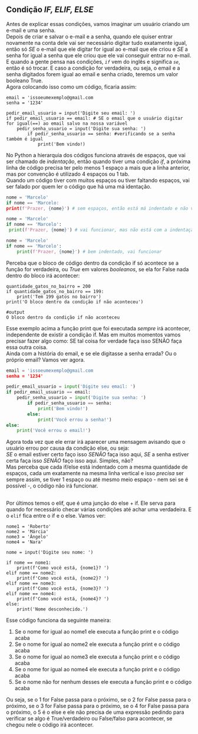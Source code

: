 ## Condição ***IF, ELIF, ELSE***

Antes de explicar essas condições, vamos imaginar um usuário criando um e-mail e uma senha.        
Depois de criar e salvar o e-mail e a senha, quando ele quiser entrar novamente na conta dele vai ser necessário digitar tudo exatamente igual, então só *SE* o e-mail que ele digitar for igual ao e-mail que ele criou e *SE* a senha for igual a senha que ele criou que ele vai conseguir entrar no e-mail.    
E quando a gente pensa nas condições, *`if`* vem do inglês e significa *`se`*, então é só trocar. E caso a condição for verdadeira, ou seja, o email e a senha digitados forem igual ao email e senha criado, teremos um valor booleano True.       
Agora colocando isso como um código, ficaria assim: 

```
email = 'issoeumexemplo@gmail.com
senha = '1234'

pedir_email_usuario = input('Digite seu email: ')
if pedir_email_usuario == email: # SE o email que o usuário digitar for igual(==) ao email salvo na nossa variável
	pedir_senha_usuario = input('Digite sua senha: ')
		if pedir_senha_usuario == senha: #verificando se a senha também é igual
			print('Bem vindo!)
```

No Python a hierarquia dos códigos funciona através de espaços, que vai ser chamado de *indentação*, então quando tiver uma condição *if*, a próxima linha de código precisa ter pelo menos 1 espaço a mais que a linha anterior, mas por convenção é utilizado 4 espaços ou 1 tab.     
Quando um código tiver com muitos espaços ou tiver faltando espaços, vai ser falado por quem ler o código que há uma má identação. 

```py
nome = 'Marcelo'
if nome == 'Marcelo: 
print(f'Prazer, {nome}') # sem espaços, então está má indentado e não vai funcionar
```

```py
nome = 'Marcelo'
if nome == 'Marcelo': 
 print(f'Prazer, {nome}') # vai funcionar, mas não está com a indentação padrão
```

```py
nome = 'Marcelo'
if nome == 'Marcelo': 
	print(f'Prazer, {nome}') # bem indentado, vai funcionar
```

Perceba que o bloco de código dentro da condição if só acontece se a função for verdadeira, ou *True* em valores *booleanos*, se ela for False nada dentro do bloco irá acontecer: 

```
quantidade_gatos_no_bairro = 200
if quantidade_gatos_no_bairro == 199: 
	print('Tem 199 gatos no bairro')
print('O bloco dentro da condição if não aconteceu')

#output
O bloco dentro da condição if não aconteceu
```

Esse exemplo acima a função print que foi executada *sempre* irá acontecer, independente de existir a condição if. Mas em muitos momentos vamos precisar fazer algo como: SE tal coisa for verdade faça isso SENÃO faça essa outra coisa.          
Ainda com a história do email, e se ele digitasse a senha errada? Ou o próprio email? Vamos ver agora.


```py
email = 'issoeumexemplo@gmail.com
senha = '1234'

pedir_email_usuario = input('Digite seu email: ')
if pedir_email_usuario == email:
	pedir_senha_usuario = input('Digite sua senha: ')
		if pedir_senha_usuario == senha: 
			print('Bem vindo!')
		else:
			print('Você errou a senha!')
else: 
	print('Você errou o email!')

```

Agora toda vez que ele errar irá aparecer uma mensagem avisando que o usuário errou por causa da condição else, ou seja:     
*SE* o email estiver certo faço isso *SENÃO* faça isso aqui, *SE* a senha estiver certa faça isso *SENÃO* faço isso aqui. Simples, não?      
Mas perceba que cada if/else está indentado com a mesma quantidade de espaços,  cada um exatamente na mesma linha vertical e isso *precisa* ser sempre assim, se tiver 1 espaço ou até mesmo meio espaço - nem sei se é possível -, o código não irá funcionar.

##

Por últimos temos o elif, que é uma junção do else + if. Ele serva para quando for necessário checar várias condições até achar uma verdadeira. E o `elif` fica entre o if e o else. 
Vamos ver: 


```
nome1 = 'Roberto'
nome2 = 'Márcia'
nome3 = 'Ângelo'
nome4 = 'Nara'

nome = input('Digite seu nome: ')

if nome == nome1:
	print(f'Como você está, {nome1}? ')
elif nome == nome2:
	print(f'Como você está, {nome2}? ')
elif nome == nome3:
	print(f'Como você está, {nome3}? ')
elif nome == nome4:
	print(f'Como você está, {nome4}? ')
else:
	print('Nome desconhecido.')
```

Esse código funciona da seguinte maneira: 

1. Se o nome for igual ao nome1 ele executa a função print e o código acaba
2. Se o nome for igual ao nome2 ele executa a função print e o código acaba
3. Se o nome for igual ao nome3 ele executa a função print e o código acaba
4. Se o nome for igual ao nome4 ele executa a função print e o código acaba
5. Se o nome não for nenhum desses ele executa a função print e o código acaba

Ou seja, se o 1 for False passa para o próximo, se o 2 for False passa para o próximo, se o 3 for False passa para o próximo, se o 4 for False passa para o próximo, o 5 é o else e ele não precisa de uma expressão pedindo para verificar se algo é True/verdadeiro ou False/falso para acontecer, se chegou nele o código irá acontecer.
